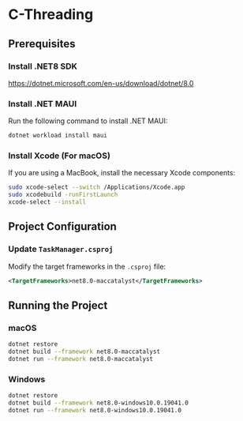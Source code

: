 # C-Threading

## Prerequisites
### Install .NET8 SDK
https://dotnet.microsoft.com/en-us/download/dotnet/8.0
### Install .NET MAUI
Run the following command to install .NET MAUI:
```sh
dotnet workload install maui
```

### Install Xcode (For macOS)
If you are using a MacBook, install the necessary Xcode components:
```sh
sudo xcode-select --switch /Applications/Xcode.app
sudo xcodebuild -runFirstLaunch
xcode-select --install
```

## Project Configuration

### Update `TaskManager.csproj`
Modify the target frameworks in the `.csproj` file:
```xml
<TargetFrameworks>net8.0-maccatalyst</TargetFrameworks>
```

## Running the Project

### macOS
```sh
dotnet restore
dotnet build --framework net8.0-maccatalyst
dotnet run --framework net8.0-maccatalyst
```

### Windows
```sh
dotnet restore
dotnet build --framework net8.0-windows10.0.19041.0
dotnet run --framework net8.0-windows10.0.19041.0
```

